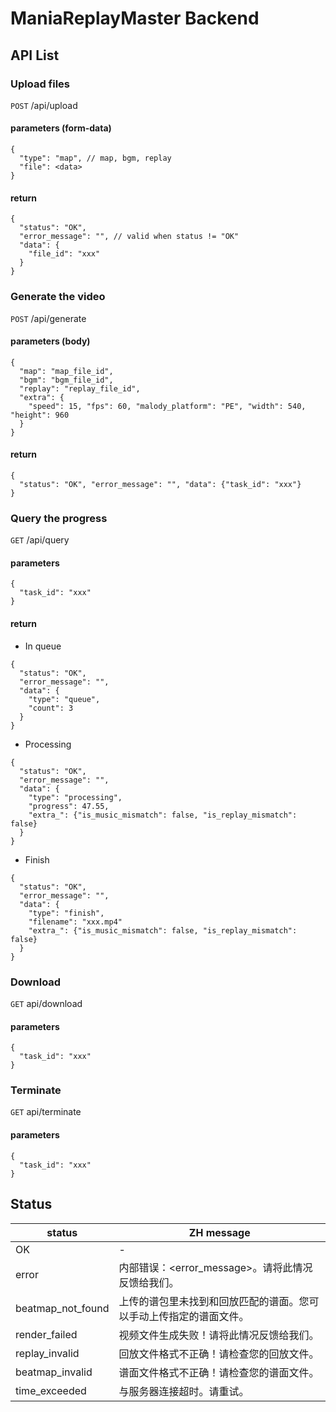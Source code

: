 # ManiaReplayMaster Backend

## API List

### Upload files
`POST` /api/upload
#### parameters (form-data)
```
{
  "type": "map", // map, bgm, replay
  "file": <data>
}
```
#### return
```
{
  "status": "OK", 
  "error_message": "", // valid when status != "OK"
  "data": {
    "file_id": "xxx"
  }
}
```

### Generate the video
`POST` /api/generate
#### parameters (body)
```
{
  "map": "map_file_id",
  "bgm": "bgm_file_id",
  "replay": "replay_file_id",
  "extra": {
    "speed": 15, "fps": 60, "malody_platform": "PE", "width": 540, "height": 960
  }
}
```
#### return
```
{
  "status": "OK", "error_message": "", "data": {"task_id": "xxx"}
}
```

### Query the progress
`GET` /api/query
#### parameters
```
{
  "task_id": "xxx"
}
```
#### return
- In queue
```
{
  "status": "OK",
  "error_message": "",
  "data": {
    "type": "queue",
    "count": 3
  }
}
```
- Processing
```
{
  "status": "OK",
  "error_message": "",
  "data": {
    "type": "processing",
    "progress": 47.55,
    "extra_": {"is_music_mismatch": false, "is_replay_mismatch": false}
  }
}
```
- Finish
```
{
  "status": "OK",
  "error_message": "",
  "data": {
    "type": "finish",
    "filename": "xxx.mp4"
    "extra_": {"is_music_mismatch": false, "is_replay_mismatch": false}
  }
}
```

### Download
`GET` api/download
#### parameters
```
{
  "task_id": "xxx"
}
```

### Terminate
`GET` api/terminate
#### parameters
```
{
  "task_id": "xxx"
}
```

## Status
|status            | ZH message                                                         |
|-------------------|--------------------------------------------------------------------|
| OK                | -                                                                  |
| error             | 内部错误：<error_message>。请将此情况反馈给我们。                                                    |
| beatmap_not_found | 上传的谱包里未找到和回放匹配的谱面。您可以手动上传指定的谱面文件。 |
| render_failed     | 视频文件生成失败！请将此情况反馈给我们。                           |
| replay_invalid    | 回放文件格式不正确！请检查您的回放文件。                           |
| beatmap_invalid   | 谱面文件格式不正确！请检查您的谱面文件。                           |
| time_exceeded     | 与服务器连接超时。请重试。                                         |